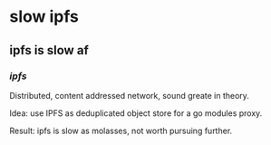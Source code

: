 # slow ipfs

## ipfs is slow af

### _ipfs_

Distributed, content addressed network, sound greate in theory.

Idea: use IPFS as deduplicated object store for a go modules proxy.

Result: ipfs is slow as molasses, not worth pursuing further.
